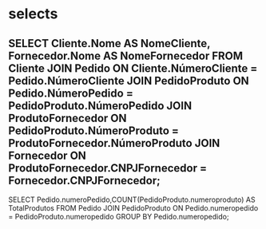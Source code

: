 # selects

SELECT 
    Cliente.Nome AS NomeCliente,
    Fornecedor.Nome AS NomeFornecedor
FROM 
    Cliente
JOIN 
    Pedido ON Cliente.NúmeroCliente = Pedido.NúmeroCliente
JOIN 
    PedidoProduto ON Pedido.NúmeroPedido = PedidoProduto.NúmeroPedido
JOIN 
    ProdutoFornecedor ON PedidoProduto.NúmeroProduto = ProdutoFornecedor.NúmeroProduto
JOIN 
    Fornecedor ON ProdutoFornecedor.CNPJFornecedor = Fornecedor.CNPJFornecedor;
----------------------------------------------------------------------------------

SELECT Pedido.numeroPedido,COUNT(PedidoProduto.numeroproduto) AS TotalProdutos
FROM Pedido
JOIN PedidoProduto ON Pedido.numeropedido = PedidoProduto.numeropedido
GROUP BY Pedido.numeropedido;
